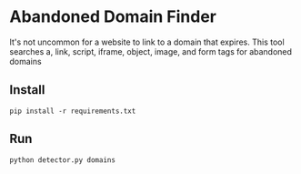 # Abandoned Domain Finder
It's not uncommon for a website to link to a domain that expires. This tool searches a, link, script, iframe, object, image, and form tags for abandoned domains

## Install

```
pip install -r requirements.txt
```

## Run

```
python detector.py domains 
```
